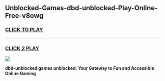 
## Unblocked-Games-dbd-unblocked-Play-Online-Free-v8owg
<h3>
<a href="https://premium76.site?title=dbd-unblocked&ref=26A">CLICK TO PLAY</a></h3>
<hr>

<h3>
<a href="https://premium76.site?title=dbd-unblocked&ref=26A">CLICK 2 PLAY</a>
  
</h3>

<a href="https://premium76.site?title=dbd-unblocked&ref=26A"><img src="https://clearcache.store/games.png"></a>


**dbd-unblocked games unblocked: Your Gateway to Fun and Accessible Online Gaming**
